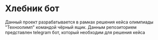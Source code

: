 # Хлебник бот
Данный проект разрабатывается в рамках решения кейса олимпиады "Техноолимп" командой чёрный ящик. Данным репозиторием представлен telegram бот, который необходим для решения кейса
